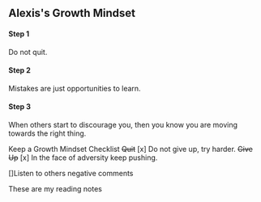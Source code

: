 ## Alexis's Growth Mindset

#### Step 1
Do not quit.

#### Step 2
Mistakes are just opportunities to learn.

#### Step 3
When others start to discourage you, then you know you are moving towards the right thing.

Keep a Growth Mindset Checklist
~~Quit~~
[x] Do not give up, try harder.
~~Give Up~~
[x] In the face of adversity keep pushing.

[]Listen to others negative comments


These are my reading notes
